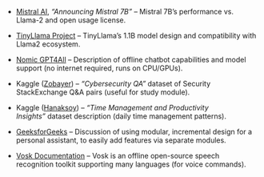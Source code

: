 
- [Mistral AI](obsidian://open?vault=TheEverythingVault&file=L.I.S.A%2FOffline-Capable%20AI%20Model%20Recommendations%2FMistral%207B%20Instruct), _“Announcing Mistral 7B”_ – Mistral 7B’s performance vs. Llama-2 and open usage license.  
    
- [TinyLlama Project](obsidian://open?vault=TheEverythingVault&file=L.I.S.A%2FOffline-Capable%20AI%20Model%20Recommendations%2FTinyLlama%201.1B%20(TinyLlama-1.1B-Chat)) – TinyLlama’s 1.1B model design and compatibility with Llama2 ecosystem.  
    
- [Nomic GPT4All](obsidian://open?vault=TheEverythingVault&file=L.I.S.A%2FOffline-Capable%20AI%20Model%20Recommendations%2FGPT4All%20Ecosystem) – Description of offline chatbot capabilities and model support (no internet required, runs on CPU/GPUs).  
    
- Kaggle ([Zobayer](obsidian://open?vault=TheEverythingVault&file=L.I.S.A%2FSeed%20Data-Free%20Datasets%20for%20Initial%20Functionality%2FCybersecurity%20Q%26A%20Knowledge%20Base)) – _“Cybersecurity QA”_ dataset of Security StackExchange Q&A pairs (useful for study module).  
    
- Kaggle ([Hanaksoy](obsidian://open?vault=TheEverythingVault&file=L.I.S.A%2FSeed%20Data-Free%20Datasets%20for%20Initial%20Functionality%2FTime%20Management%20%26%20Productivity%20Data)) – _“Time Management and Productivity Insights”_ dataset description (daily time management patterns).  
    
- [GeeksforGeeks](https://www.geeksforgeeks.org/) – Discussion of using modular, incremental design for a personal assistant, to easily add features via separate modules.  
    
- [Vosk Documentation](https://alphacephei.com/vosk/) – Vosk is an offline open-source speech recognition toolkit supporting many languages (for voice commands).